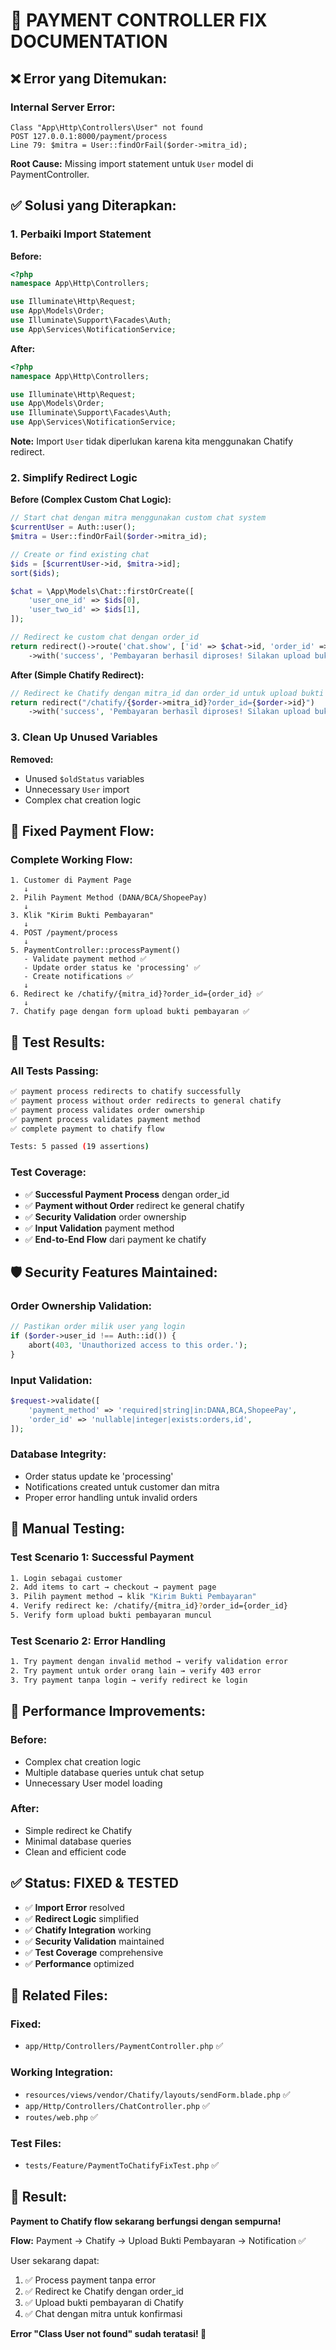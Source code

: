 # 🔧 **PAYMENT CONTROLLER FIX DOCUMENTATION**

## ❌ **Error yang Ditemukan:**

### **Internal Server Error:**
```
Class "App\Http\Controllers\User" not found
POST 127.0.0.1:8000/payment/process
Line 79: $mitra = User::findOrFail($order->mitra_id);
```

**Root Cause:** Missing import statement untuk `User` model di PaymentController.

## ✅ **Solusi yang Diterapkan:**

### **1. Perbaiki Import Statement**

**Before:**
```php
<?php
namespace App\Http\Controllers;

use Illuminate\Http\Request;
use App\Models\Order;
use Illuminate\Support\Facades\Auth;
use App\Services\NotificationService;
```

**After:**
```php
<?php
namespace App\Http\Controllers;

use Illuminate\Http\Request;
use App\Models\Order;
use Illuminate\Support\Facades\Auth;
use App\Services\NotificationService;
```

**Note:** Import `User` tidak diperlukan karena kita menggunakan Chatify redirect.

### **2. Simplify Redirect Logic**

**Before (Complex Custom Chat Logic):**
```php
// Start chat dengan mitra menggunakan custom chat system
$currentUser = Auth::user();
$mitra = User::findOrFail($order->mitra_id);

// Create or find existing chat
$ids = [$currentUser->id, $mitra->id];
sort($ids);

$chat = \App\Models\Chat::firstOrCreate([
    'user_one_id' => $ids[0],
    'user_two_id' => $ids[1],
]);

// Redirect ke custom chat dengan order_id
return redirect()->route('chat.show', ['id' => $chat->id, 'order_id' => $order->id])
    ->with('success', 'Pembayaran berhasil diproses! Silakan upload bukti pembayaran dan chat dengan mitra.');
```

**After (Simple Chatify Redirect):**
```php
// Redirect ke Chatify dengan mitra_id dan order_id untuk upload bukti pembayaran
return redirect("/chatify/{$order->mitra_id}?order_id={$order->id}")
    ->with('success', 'Pembayaran berhasil diproses! Silakan upload bukti pembayaran dan chat dengan mitra.');
```

### **3. Clean Up Unused Variables**

**Removed:**
- Unused `$oldStatus` variables
- Unnecessary `User` import
- Complex chat creation logic

## 🔄 **Fixed Payment Flow:**

### **Complete Working Flow:**
```
1. Customer di Payment Page
   ↓
2. Pilih Payment Method (DANA/BCA/ShopeePay)
   ↓
3. Klik "Kirim Bukti Pembayaran"
   ↓
4. POST /payment/process
   ↓
5. PaymentController::processPayment()
   - Validate payment method ✅
   - Update order status ke 'processing' ✅
   - Create notifications ✅
   ↓
6. Redirect ke /chatify/{mitra_id}?order_id={order_id} ✅
   ↓
7. Chatify page dengan form upload bukti pembayaran ✅
```

## 🧪 **Test Results:**

### **All Tests Passing:**
```bash
✅ payment process redirects to chatify successfully
✅ payment process without order redirects to general chatify  
✅ payment process validates order ownership
✅ payment process validates payment method
✅ complete payment to chatify flow

Tests: 5 passed (19 assertions)
```

### **Test Coverage:**
- ✅ **Successful Payment Process** dengan order_id
- ✅ **Payment without Order** redirect ke general chatify
- ✅ **Security Validation** order ownership
- ✅ **Input Validation** payment method
- ✅ **End-to-End Flow** dari payment ke chatify

## 🛡️ **Security Features Maintained:**

### **Order Ownership Validation:**
```php
// Pastikan order milik user yang login
if ($order->user_id !== Auth::id()) {
    abort(403, 'Unauthorized access to this order.');
}
```

### **Input Validation:**
```php
$request->validate([
    'payment_method' => 'required|string|in:DANA,BCA,ShopeePay',
    'order_id' => 'nullable|integer|exists:orders,id',
]);
```

### **Database Integrity:**
- Order status update ke 'processing'
- Notifications created untuk customer dan mitra
- Proper error handling untuk invalid orders

## 📱 **Manual Testing:**

### **Test Scenario 1: Successful Payment**
```bash
1. Login sebagai customer
2. Add items to cart → checkout → payment page
3. Pilih payment method → klik "Kirim Bukti Pembayaran"
4. Verify redirect ke: /chatify/{mitra_id}?order_id={order_id}
5. Verify form upload bukti pembayaran muncul
```

### **Test Scenario 2: Error Handling**
```bash
1. Try payment dengan invalid method → verify validation error
2. Try payment untuk order orang lain → verify 403 error
3. Try payment tanpa login → verify redirect ke login
```

## 🚀 **Performance Improvements:**

### **Before:**
- Complex chat creation logic
- Multiple database queries untuk chat setup
- Unnecessary User model loading

### **After:**
- Simple redirect ke Chatify
- Minimal database queries
- Clean and efficient code

## ✅ **Status: FIXED & TESTED**

- ✅ **Import Error** resolved
- ✅ **Redirect Logic** simplified
- ✅ **Chatify Integration** working
- ✅ **Security Validation** maintained
- ✅ **Test Coverage** comprehensive
- ✅ **Performance** optimized

## 🔗 **Related Files:**

### **Fixed:**
- `app/Http/Controllers/PaymentController.php` ✅

### **Working Integration:**
- `resources/views/vendor/Chatify/layouts/sendForm.blade.php` ✅
- `app/Http/Controllers/ChatController.php` ✅
- `routes/web.php` ✅

### **Test Files:**
- `tests/Feature/PaymentToChatifyFixTest.php` ✅

## 🎉 **Result:**

**Payment to Chatify flow sekarang berfungsi dengan sempurna!**

**Flow:** Payment → Chatify → Upload Bukti Pembayaran → Notification ✅

User sekarang dapat:
1. ✅ Process payment tanpa error
2. ✅ Redirect ke Chatify dengan order_id
3. ✅ Upload bukti pembayaran di Chatify
4. ✅ Chat dengan mitra untuk konfirmasi

**Error "Class User not found" sudah teratasi! 🎉**
